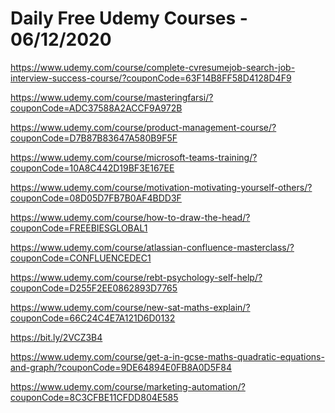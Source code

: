 # Daily Free Udemy Courses - 06/12/2020

https://www.udemy.com/course/complete-cvresumejob-search-job-interview-success-course/?couponCode=63F14B8FF58D4128D4F9
https://www.udemy.com/course/masteringfarsi/?couponCode=ADC37588A2ACCF9A972B
https://www.udemy.com/course/product-management-course/?couponCode=D7B87B83647A580B9F5F
https://www.udemy.com/course/microsoft-teams-training/?couponCode=10A8C442D19BF3E167EE
https://www.udemy.com/course/motivation-motivating-yourself-others/?couponCode=08D05D7FB7B0AF4BDD3F
https://www.udemy.com/course/how-to-draw-the-head/?couponCode=FREEBIESGLOBAL1
https://www.udemy.com/course/atlassian-confluence-masterclass/?couponCode=CONFLUENCEDEC1
https://www.udemy.com/course/rebt-psychology-self-help/?couponCode=D255F2EE0862893D7765
https://www.udemy.com/course/new-sat-maths-explain/?couponCode=66C24C4E7A121D6D0132
https://bit.ly/2VCZ3B4
https://www.udemy.com/course/get-a-in-gcse-maths-quadratic-equations-and-graph/?couponCode=9DE64894E0FB8A0D5F84
https://www.udemy.com/course/marketing-automation/?couponCode=8C3CFBE11CFDD804E585
